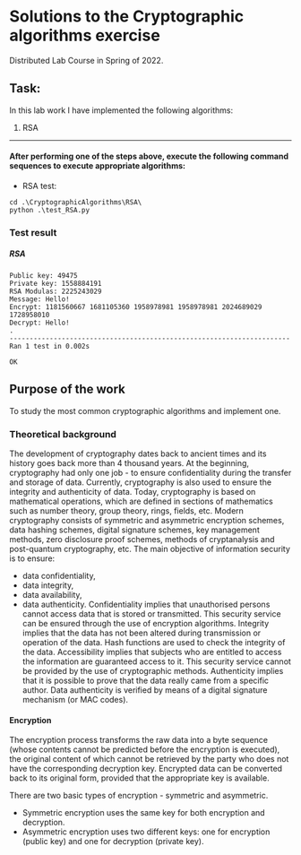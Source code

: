 # Solutions to the Cryptographic algorithms exercise

Distributed Lab Course in Spring of 2022.

## Task: 

In this lab work I have implemented the following algorithms:
1. RSA

---

#### After performing one of the steps above, execute the following command sequences to execute appropriate algorithms:
* RSA test:
```
cd .\CryptographicAlgorithms\RSA\   
python .\test_RSA.py
```

### Test result

##### RSA
```
Public key: 49475
Private key: 1558884191
RSA Modulas: 2225243029
Message: Hello!
Encrypt: 1181560667 1681105360 1958978981 1958978981 2024689029 1728958010
Decrypt: Hello!
.
----------------------------------------------------------------------
Ran 1 test in 0.002s

OK
```

## Purpose of the work

To study  the most common cryptographic algorithms and implement one.

### Theoretical background

The development of cryptography dates back to ancient times and its history goes back more than 4 thousand years. 
At the beginning, cryptography had only one job - to ensure confidentiality during the transfer and storage of data. 
Currently, cryptography is also used to ensure the integrity and authenticity of data.
Today, cryptography is based on mathematical operations, which are defined in sections of mathematics such as number 
theory, group theory, rings, fields, etc.
Modern cryptography consists of symmetric and asymmetric encryption schemes, data hashing schemes, digital signature 
schemes, key management methods, zero disclosure proof schemes, methods of cryptanalysis and post-quantum cryptography, etc.
The main objective of information security is to ensure:
* data confidentiality, 
* data integrity,
* data availability, 
* data authenticity.
Confidentiality implies that unauthorised persons cannot access data that is stored or transmitted. This security 
service can be ensured through the use of encryption algorithms. 
Integrity implies that the data has not been altered during transmission or operation of the data. Hash functions 
are used to check the integrity of the data.
Accessibility implies that subjects who are entitled to access the information are guaranteed access to it. 
This security service cannot be provided by the use of cryptographic methods.
Authenticity implies that it is possible to prove that the data really came from a specific author. 
Data authenticity is verified by means of a digital signature mechanism (or MAC codes).

#### Encryption 

The encryption process transforms the raw data into a byte sequence (whose contents cannot be predicted before the 
encryption is executed), the original content of which cannot be retrieved by the party who does not have the 
corresponding decryption key. Encrypted data can be converted back to its original form, provided that the appropriate
key is available. 

There are two basic types of encryption - symmetric and asymmetric.
* Symmetric encryption uses the same key for both encryption and decryption.
* Asymmetric encryption uses two different keys: one for encryption (public key) and one for decryption (private key).
